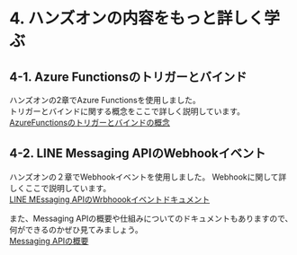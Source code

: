 # 4. ハンズオンの内容をもっと詳しく学ぶ
## 4-1. Azure Functionsのトリガーとバインド  
ハンズオンの2章でAzure Functionsを使用しました。  
トリガーとバインドに関する概念をここで詳しく説明しています。  
[AzureFunctionsのトリガーとバインドの概念](https://learn.microsoft.com/ja-jp/azure/azure-functions/functions-triggers-bindings?tabs=csharp)


## 4-2. LINE Messaging APIのWebhookイベント  
ハンズオンの２章でWebhookイベントを使用しました。
Webhookに関して詳しくここで説明しています。  
[LINE MEssaging APIのWrbhoookイベントドキュメント](https://developers.line.biz/ja/reference/messaging-api/)

また、Messaging APIの概要や仕組みについてのドキュメントもありますので、何ができるのかぜひ見てみましょう。  
[Messaging APIの概要](https://developers.line.biz/ja/docs/messaging-api/overview/)


